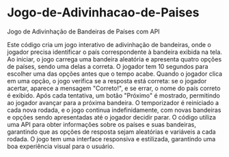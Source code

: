 # Jogo-de-Adivinhacao-de-Paises
Jogo de Adivinhação de Bandeiras de Países com API

Este código cria um jogo interativo de adivinhação de bandeiras, onde o jogador precisa identificar o país correspondente à bandeira exibida na tela. Ao iniciar, o jogo carrega uma bandeira aleatória e apresenta quatro opções 
de países, sendo uma delas a correta. O jogador tem 10 segundos para escolher uma das opções antes que o tempo acabe. Quando o jogador clica em uma opção, o jogo verifica se a resposta está correta: se o jogador acertar, 
aparece a mensagem "Correto!", e se errar, o nome do país correto é exibido. Após cada tentativa, um botão "Próximo" é mostrado, permitindo ao jogador avançar para a próxima bandeira. O temporizador é reiniciado a cada nova 
rodada, e o jogo continua indefinidamente, com novas bandeiras e opções sendo apresentadas até o jogador decidir parar. O código utiliza uma API para obter informações sobre os países e suas bandeiras, garantindo que as 
opções de resposta sejam aleatórias e variáveis a cada rodada. O jogo tem uma interface responsiva e estilizada, garantindo uma boa experiência visual para o usuário.
